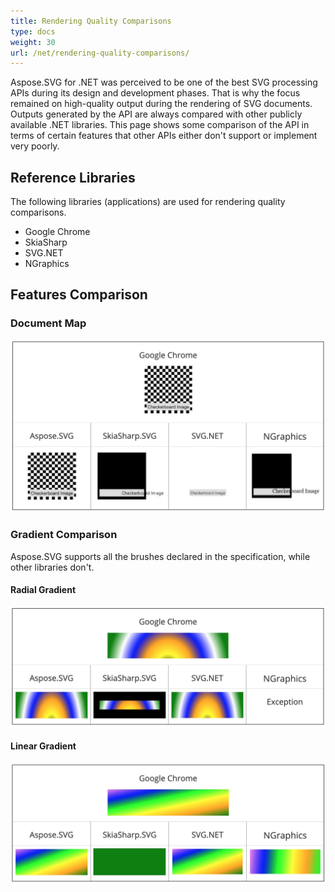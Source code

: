 ```yaml
---
title: Rendering Quality Comparisons
type: docs
weight: 30
url: /net/rendering-quality-comparisons/
---
```


Aspose.SVG for .NET was perceived to be one of the best SVG processing APIs during its design and development phases. That is why the focus remained on high-quality output during the rendering of SVG documents. Outputs generated by the API are always compared with other publicly available .NET libraries. This page shows some comparison of the API in terms of certain features that other APIs either don't support or implement very poorly.

## **Reference Libraries**

The following libraries (applications) are used for rendering quality comparisons.

- Google Chrome
- SkiaSharp
- SVG.NET
- NGraphics

## **Features Comparison**

### **Document Map**

![todo:image_alt_text](rendering-quality-comparisons_1.png)

### **Gradient Comparison**

Aspose.SVG supports all the brushes declared in the specification, while other libraries don't.

#### **Radial Gradient**

![todo:image_alt_text](rendering-quality-comparisons_2.png)

#### **Linear Gradient**

![todo:image_alt_text](rendering-quality-comparisons_3.png)
